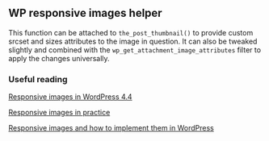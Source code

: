 ## WP responsive images helper
This function can be attached to `the_post_thumbnail()` to provide custom srcset and sizes attributes to the image in question. It can also be tweaked slightly and combined with the `wp_get_attachment_image_attributes` filter to apply the changes universally.

### Useful reading
[Responsive images in WordPress 4.4](https://make.wordpress.org/core/2015/11/10/responsive-images-in-wordpress-4-4/)

[Responsive images in practice](https://alistapart.com/article/responsive-images-in-practice/)

[Responsive images and how to implement them in WordPress](https://www.malthemilthers.com/responsive-images-and-how-to-implement-them-in-wordpress/)